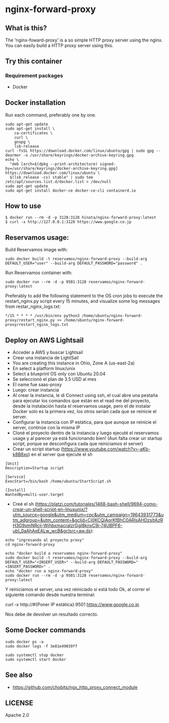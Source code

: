 # nginx-forward-proxy

## What is this?

The 'nginx-foward-proxy' is a so simple HTTP proxy server using the nginx.
You can easily build a HTTP proxy server using this.

## Try this container

### Requirement packages

- Docker

## Docker installation

Run each command, preferably one by one.

```
sudo apt-get update
sudo apt-get install \
    ca-certificates \
    curl \
    gnupg \
    lsb-release
curl -fsSL https://download.docker.com/linux/ubuntu/gpg | sudo gpg --dearmor -o /usr/share/keyrings/docker-archive-keyring.gpg
echo \
  "deb [arch=$(dpkg --print-architecture) signed-by=/usr/share/keyrings/docker-archive-keyring.gpg] https://download.docker.com/linux/ubuntu \
  $(lsb_release -cs) stable" | sudo tee /etc/apt/sources.list.d/docker.list > /dev/null
sudo apt-get update
sudo apt-get install docker-ce docker-ce-cli containerd.io
```

## How to use

```
$ docker run --rm -d -p 3128:3128 hinata/nginx-forward-proxy:latest
$ curl -x http://127.0.0.1:3128 https://www.google.co.jp
```

## Reservamos usage:

Build Reservamos image with:

```
sudo docker build -t reservamos/nginx-forward-proxy --build-arg DEFAULT_USER="user" --build-arg DEFAULT_PASSWORD="password" .
```

Run Reservamos container with:

```
sudo docker run --rm -d -p 9501:3128 reservamos/nginx-forward-proxy:latest
```

Preferably to add the following statement to the OS cron jobs to execute the restart_nginx.py script every 15 minutes, and visualize some log messages from restar_nginx_logs.txt:

```
*/15 * * * * /usr/bin/env python3 /home/ubuntu/nginx-forward-proxy/restart_nginx.py >> /home/ubuntu/nginx-forward-proxy/restart_nginx_logs.txt
```

## Deploy on AWS Lightsail

- Acceder a AWS y buscar Lightsail
- Crear una instancia de LightSail
- You are creating this instance in Ohio, Zone A (us-east-2a)
- En select a platform linux/unix
- Select a blueprint OS only con Ubuntu 20.04
- Se seleccionó el plan de 3.5 USD al mes
- El name fue saas-proxy
- Luego: crear instancia
- Al crear la instancia, le di Connect using ssh, el cual abre una pestaña para ejecutar los comandos que están en el read me del proyecto, desde la instalación hasta el reservamos usage, pero el de instalar Docker solo es la primera vez, los otros serían cada que se reinicie el server.
- Configurar la instancia con IP estática, para que aunque se reinicie el server, continúe con la misma IP
- Cloné el proyecto dentro de la instancia y luego ejecuté el reservamos usage y al parecer ya está funcionando bien! (Aun falta crear un startup script, porque se desconfigura cada que reiniciamos el server)
- Crear un script startup (https://www.youtube.com/watch?v=-aKb-k8B8xo) en el server que ejecute el sh

```
[Unit]
Description=Startup script

[Service]
ExecStart=/bin/bash /home/ubuntu/StartScript.sh

[Install]
WantedBy=multi-user.target
```

- Creé el sh (https://platzi.com/tutoriales/1468-bash-shell/9694-como-crear-un-shell-script-en-linuxunix/?utm_source=google&utm_medium=cpc&utm_campaign=19643931773&utm_adgroup=&utm_content=&gclid=Cj0KCQiAorKfBhC0ARIsAHDzsltAzRH3G9xmNRcji-WjhbxmacraIzrGgI8knxC9i-74UBPF6-ubI_0aAhAeEALw_wcB&gclsrc=aw.ds):

```
echo "ingresando al proyecto proxy"
cd nginx-forward-proxy

echo "docker build a reservamos nginx-forward-proxy"
sudo docker build -t reservamos/nginx-forward-proxy --build-arg DEFAULT_USER="<INSERT_USER>" --build-arg DEFAULT_PASSWORD="<INSERT_PASSWORD>" .
echo "docker run a nginx-forward-proxy"
sudo docker run --rm -d -p 9501:3128 reservamos/nginx-forward-proxy:latest
```

Y reiniciamos el server, una vez reiniciado si está todo Ok, al correr el siguiente comando desde nuestra terminal:

curl -x http://#{Poner IP estática}:9501 https://www.google.co.jp

Nos debe de devolver un resultado correcto.

## Some Docker commands
```
sudo docker ps -a
sudo docker logs -f 3e81e49039ff

sudo systemctl stop docker
sudo systemctl start docker
```

## See also

- https://github.com/chobits/ngx_http_proxy_connect_module

## LICENSE

Apache 2.0
